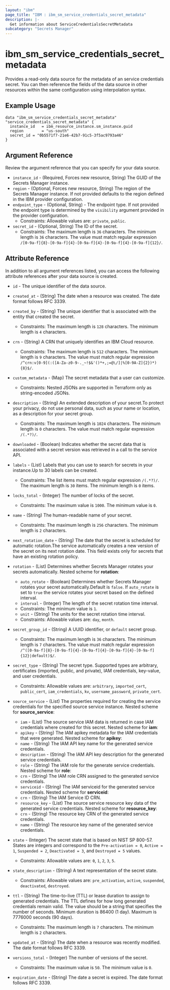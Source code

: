 ```yaml
---
layout: "ibm"
page_title: "IBM : ibm_sm_service_credentials_secret_metadata"
description: |-
  Get information about ServiceCredentialsSecretMetadata
subcategory: "Secrets Manager"
---
```


# ibm_sm_service_credentials_secret_metadata

Provides a read-only data source for the metadata of an service credentials secret. You can then reference the fields of the data source in other resources within the same configuration using interpolation syntax.


## Example Usage

```hcl
data "ibm_sm_service_credentials_secret_metadata" "service_credentials_secret_metadata" {
  instance_id   = ibm_resource_instance.sm_instance.guid
  region        = "us-south"
  secret_id = "0b5571f7-21e6-42b7-91c5-3f5ac9793a46"
}
```

## Argument Reference

Review the argument reference that you can specify for your data source.

* `instance_id` - (Required, Forces new resource, String) The GUID of the Secrets Manager instance.
* `region` - (Optional, Forces new resource, String) The region of the Secrets Manager instance. If not provided defaults to the region defined in the IBM provider configuration.
* `endpoint_type` - (Optional, String) - The endpoint type. If not provided the endpoint type is determined by the `visibility` argument provided in the provider configuration.
    * Constraints: Allowable values are: `private`, `public`.
* `secret_id` - (Optional, String) The ID of the secret.
    * Constraints: The maximum length is `36` characters. The minimum length is `36` characters. The value must match regular expression `/[0-9a-f]{8}-[0-9a-f]{4}-[0-9a-f]{4}-[0-9a-f]{4}-[0-9a-f]{12}/`.

## Attribute Reference

In addition to all argument references listed, you can access the following attribute references after your data source is created.

* `id` - The unique identifier of the data source.

* `created_at` - (String) The date when a resource was created. The date format follows RFC 3339.

* `created_by` - (String) The unique identifier that is associated with the entity that created the secret.
    * Constraints: The maximum length is `128` characters. The minimum length is `4` characters.
    
* `crn` - (String) A CRN that uniquely identifies an IBM Cloud resource.
    * Constraints: The maximum length is `512` characters. The minimum length is `9` characters. The value must match regular expression `/^crn:v[0-9](:([A-Za-z0-9-._~!$&'()*+,;=@\/]|%[0-9A-Z]{2})*){8}$/`.

* `custom_metadata` - (Map) The secret metadata that a user can customize.
  * Constraints: Nested JSONs are supported in Terraform only as string-encoded JSONs.

* `description` - (String) An extended description of your secret.To protect your privacy, do not use personal data, such as your name or location, as a description for your secret group.
    * Constraints: The maximum length is `1024` characters. The minimum length is `0` characters. The value must match regular expression `/(.*?)/`.

* `downloaded` - (Boolean) Indicates whether the secret data that is associated with a secret version was retrieved in a call to the service API.

* `labels` - (List) Labels that you can use to search for secrets in your instance.Up to 30 labels can be created.
    * Constraints: The list items must match regular expression `/(.*?)/`. The maximum length is `30` items. The minimum length is `0` items.

* `locks_total` - (Integer) The number of locks of the secret.
    * Constraints: The maximum value is `1000`. The minimum value is `0`.

* `name` - (String) The human-readable name of your secret.
    * Constraints: The maximum length is `256` characters. The minimum length is `2` characters.

* `next_rotation_date` - (String) The date that the secret is scheduled for automatic rotation.The service automatically creates a new version of the secret on its next rotation date. This field exists only for secrets that have an existing rotation policy.

* `rotation` - (List) Determines whether Secrets Manager rotates your secrets automatically.
  Nested scheme for **rotation**:
  * `auto_rotate` - (Boolean) Determines whether Secrets Manager rotates your secret automatically.Default is `false`. If `auto_rotate` is set to `true` the service rotates your secret based on the defined interval.
  * `interval` - (Integer) The length of the secret rotation time interval.
  * Constraints: The minimum value is `1`.
  * `unit` - (String) The units for the secret rotation time interval.
  * Constraints: Allowable values are: `day`, `month`.

* `secret_group_id` - (String) A UUID identifier, or `default` secret group.
    * Constraints: The maximum length is `36` characters. The minimum length is `7` characters. The value must match regular expression `/^([0-9a-f]{8}-[0-9a-f]{4}-[0-9a-f]{4}-[0-9a-f]{4}-[0-9a-f]{12}|default)$/`.

* `secret_type` - (String) The secret type. Supported types are arbitrary, certificates (imported, public, and private), IAM credentials, key-value, and user credentials.
    * Constraints: Allowable values are: `arbitrary`, `imported_cert`, `public_cert`, `iam_credentials`, `kv`, `username_password`, `private_cert`.

* `source_service` - (List) The properties required for creating the service credentials for the specified source service instance.
  Nested scheme for **source_service**:
  * `iam` - (List) The source service IAM data is returned in case IAM credentials where created for this secret.
  Nested scheme for **iam**:
  * `apikey` - (String) The IAM apikey metadata for the IAM credentials that were generated.
  Nested scheme for **apikey**:
  * `name` - (String) The IAM API key name for the generated service credentials.
  * `description` - (String) The IAM API key description for the generated service credentials.
  * `role` - (String) The IAM role for the generate service credentials.
  Nested scheme for **role**:
  * `crn` - (String) The IAM role CRN assigned to the generated service credentials.
  * `serviceid` - (String) The IAM serviceid for the generated service credentials.
  Nested scheme for **serviceid**:
  * `crn` - (String) The IAM Service ID CRN.
  * `resource_key` - (List) The source service resource key data of the generated service credentials.
  Nested scheme for **resource_key**:
  * `crn` - (String) The resource key CRN of the generated service credentials.
  * `name` - (String) The resource key name of the generated service credentials.

* `state` - (Integer) The secret state that is based on NIST SP 800-57. States are integers and correspond to the `Pre-activation = 0`, `Active = 1`,  `Suspended = 2`, `Deactivated = 3`, and `Destroyed = 5` values.
    * Constraints: Allowable values are: `0`, `1`, `2`, `3`, `5`.

* `state_description` - (String) A text representation of the secret state.
    * Constraints: Allowable values are: `pre_activation`, `active`, `suspended`, `deactivated`, `destroyed`.

* `ttl` - (String) The time-to-live (TTL) or lease duration to assign to generated credentials. The TTL defines for how long generated credentials remain valid. The value should be a string that specifies the number of seconds. Minimum duration is 86400 (1 day). Maximum is 7776000 seconds (90 days).
    * Constraints: The maximum length is `7` characters. The minimum length is `2` characters.

* `updated_at` - (String) The date when a resource was recently modified. The date format follows RFC 3339.

* `versions_total` - (Integer) The number of versions of the secret.
    * Constraints: The maximum value is `50`. The minimum value is `0`.

* `expiration_date` - (String) The date a secret is expired. The date format follows RFC 3339.
